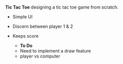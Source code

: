 **Tic Tac Toe** designing a tic tac toe game from scratch. 

- Simple UI
- Discern between player 1 & 2 
- Keeps score 

	- **To Do**	
	- Need to implement a draw feature
	- player vs computer 